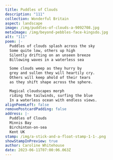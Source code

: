 ```yaml
---
title: Puddles of Clouds
description: "111"
collection: Wonderful Britain
aspect: landscape
image: /img/puddles-of-clouds-a-9092708.jpg
metaImage: /img/beyond-pebbles-face-kingsdo.jpg
alt: "111"
poem: |-
  Puddles of clouds splash across the sky
  Some quite low, others up high
  Silently drifting on an unseen breeze
  Billowing waves in a waterless sea

  Some clouds weep as they hurry by
  grey and sullen they will heartily cry.
  Others will keep ahold of their tears  
  as they shift shape across the sphere.

  Magical cloudscapes morph
  riding the tailwinds, surfing the blue
  In a waterless ocean with endless views.
alignPoemLeft: false
removePostcardPadding: false
address: |-
  Puddles of Clouds
  Minnis Bay
  Birchinton-on-sea
  Kent UK
stamp: /img/a-stick-and-a-float-stamp-1-1-.png
showStampInPreview: true
author: Caroline Whitehouse
date: 2023-06-11T07:00:06.063Z
---
```

